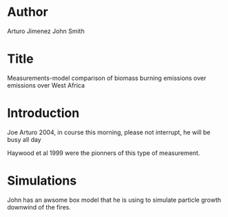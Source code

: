 # Author 
Arturo Jimenez
John Smith

# Title
Measurements-model comparison of biomass burning emissions over emissions over
West Africa

# Introduction
Joe Arturo 2004, in course this morning, please not interrupt,
he will be busy all day

Haywood et al 1999 were the pionners of this type of measurement.

# Simulations
John has an awsome box model that he is using to simulate particle growth downwind of the fires.